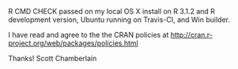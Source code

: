 R CMD CHECK passed on my local OS X install on R 3.1.2 and R development 
version, Ubuntu running on Travis-CI, and Win builder.

I have read and agree to the the CRAN policies at 
http://cran.r-project.org/web/packages/policies.html

Thanks! Scott Chamberlain
